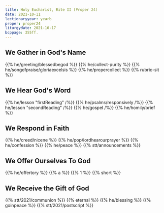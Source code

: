 ```yaml
---
title: Holy Eucharist, Rite II (Proper 24)
date: 2021-10-11
lectionaryyear: yearb
proper: proper24
liturgydate: 2021-10-17
bcppage: 355ff.
---
```


## We Gather in God's Name
{{% he/greeting/blessedbegod %}}
{{% he/collect-purity %}}
{{% he/songofpraise/gloriaexcelsis %}}
{{% he/propercollect %}}
{{% rubric-sit %}}

## We Hear God's Word
{{% he/lesson "firstReading" /%}}
{{% he/psalms/responsively /%}}
{{% he/lesson "secondReading" /%}}
{{% he/gospel /%}}
{{% he/homily/brief %}}

## We Respond in Faith
{{% he/creed/nicene %}}
{{% he/pop/lordhearourprayer %}}
{{% he/confession %}}
{{% he/peace %}}
{{% stt/announcements %}}

## We Offer Ourselves To God
{{% he/offertory %}}
{{% a %}}
{{% 1 %}}
{{% short %}}

## We Receive the Gift of God
{{% stt/2021/communion %}}
{{% eternal %}}
{{% he/blessing %}}
{{% goinpeace %}}
{{% stt/2021/postscript %}}
